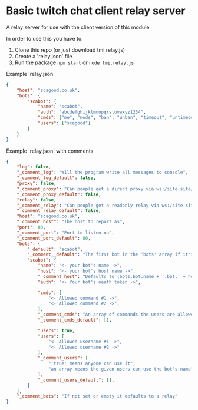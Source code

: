 # Basic twitch chat client relay server
A relay server for use with the client version of this module

In order to use this you have to:
1. Clone this repo (or just download tmi.relay.js)
2. Create a 'relay.json' file
3. Run the package ```npm start``` or ```node tmi.relay.js```

Example 'relay.json'
```json
{
    "host": "scagood.co.uk",
    "bots": {
        "scabot": {
            "name": "scabot",
            "auth": "abcdefghijklmnopqrstuvwxyz1234",
            "cmds": ["me", "mods", "ban", "unban", "timeout", "untimeout"],
            "users": ["scagood"]
        }
    }
}
```

Example 'relay.json' with comments
```json
{
    "log": false,
    "_comment_log": "Will the program write all messages to console",
    "_comment_log_default": false,
    "proxy": false,
    "_comment_proxy": "Can people get a direct proxy via ws:/site.site/~proxy",
    "_comment_proxy_default": false,
    "relay": false,
    "_comment_relay": "Can people get a readonly relay via ws:/site.site/~relay",
    "_comment_relay_default": false,
    "host": "scagood.co.uk",
    "_comment_host": "The host to report as",
    "port": 80,
    "_comment_port": "Port to listen on",
    "_comment_port_default": 80,
    "bots": {
        "_default": "scabot",
        "_comment__default": "The first bot in the 'bots' array if it's an object it's treated as a bot",
        "scabot": {
            "name": "<- your bot's name ->",
            "host": "<- your bot's host name ->",
            "_comment_host": "Defaults to (bots.bot.name + '.bot.' + host)",
            "auth": "<- Your bot's oauth token ->",

            "cmds": [
                "<- Allowed command #1 ->",
                "<- Allowed command #2 ->",
            ],
            "_comment_cmds": "An array of commands the users are allowed",
            "_comment_cmds_default": [],

            "users": true,
            "users": [
                "<- Allowed username #1 ->",
                "<- Allowed username #2 ->"
            ],
            "_comment_users": [
                "'true' means anyone can use it",
                "an array means the given users can use the bot's name"
            ],
            "_comment_users_default": [],
        }
    },
    "_comment_bots": "If not set or empty it defaults to a relay"
}
```
